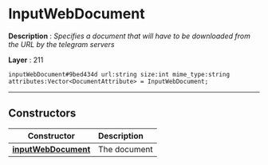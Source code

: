 # InputWebDocument

**Description** : *Specifies a document that will have to be downloaded from the URL by the telegram servers*

**Layer** : 211

```tl
inputWebDocument#9bed434d url:string size:int mime_type:string attributes:Vector<DocumentAttribute> = InputWebDocument;
```

---

## Constructors

| Constructor | Description |
| :---: | :--- |
| [**inputWebDocument**](constructor/inputWebDocument) | The document |